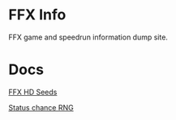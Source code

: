 # FFX Info
FFX game and speedrun information dump site.

# Docs
[FFX HD Seeds](./hd-seeds/)

[Status chance RNG](./status-chance-rng/)
